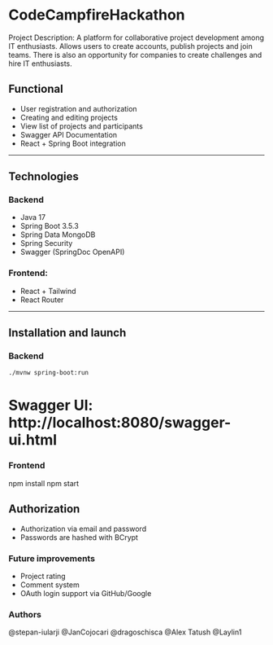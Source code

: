 # CodeCampfireHackathon

Project Description:
  A platform for collaborative project development among IT enthusiasts. Allows users to create accounts, publish projects and join teams. There is also an opportunity for companies to create challenges and hire IT enthusiasts.

## Functional
- User registration and authorization
- Creating and editing projects
- View list of projects and participants
- Swagger API Documentation
- React + Spring Boot integration

---

## Technologies

### Backend
- Java 17
- Spring Boot 3.5.3
- Spring Data MongoDB
- Spring Security
- Swagger (SpringDoc OpenAPI)

### Frontend:
- React + Tailwind
- React Router

---

## Installation and launch

### Backend
```bash
./mvnw spring-boot:run
```
# Swagger UI: http://localhost:8080/swagger-ui.html

### Frontend
npm install
npm start

## Authorization

- Authorization via email and password
- Passwords are hashed with BCrypt


### Future improvements

- Project rating
- Comment system
- OAuth login support via GitHub/Google


### Authors
@stepan-iularji
@JanCojocari
@dragoschisca
@Alex Tatush
@Laylin1
